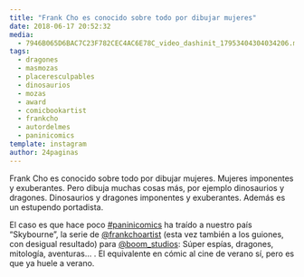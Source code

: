 ```yaml
---
title: "Frank Cho es conocido sobre todo por dibujar mujeres"
date: 2018-06-17 20:52:32
media: 
  - 7946B065D6BAC7C23F782CEC4AC6E78C_video_dashinit_17953404304034206.mp4
tags: 
  - dragones
  - masmozas
  - placeresculpables
  - dinosaurios
  - mozas
  - award
  - comicbookartist
  - frankcho
  - autordelmes
  - paninicomics
template: instagram
author: 24paginas
---
```


Frank Cho es conocido sobre todo por dibujar mujeres. Mujeres imponentes y exuberantes. Pero dibuja muchas cosas más, por ejemplo dinosaurios y dragones. Dinosaurios y dragones imponentes y exuberantes. Además es un estupendo portadista.


El caso es que hace poco [#paninicomics](/tags/paninicomics) ha traído a nuestro país “Skybourne”, la serie de [@frankchoartist](https://instagram.com/frankchoartist) (esta vez también a los guiones, con desigual resultado) para [@boom_studios](https://instagram.com/boom_studios): Súper espías, dragones, mitología, aventuras... .
El equivalente en cómic al cine de verano sí, pero es que ya huele a verano.
